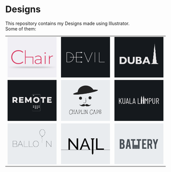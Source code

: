 # Designs
This repository contains my Designs made using Illustrator.<br>
Some of them:<br>
<table>
<tr><td><img src="./2020-11/png/17.11.2020.png"></td><td><img src="./2020-12/png/10.12.2020.png"></td><td><img src="./2020-12/png/14.12.2020.png"></td></tr>
<tr><td><img src="./2020-12/png/08.12.2020.png"></td><td><img src="./2020-11/png/18.11.2020.png"></td><td><img src="./2020-12/png/29.12.2020.png"></td></tr>
<tr><td><img src="./2020-11/png/22.11.2020.png"></td><td><img src="./2020-11/png/24.11.2020.png"></td><td><img src="./2020-11/png/28.11.2020.png"></td></tr>
</table>
